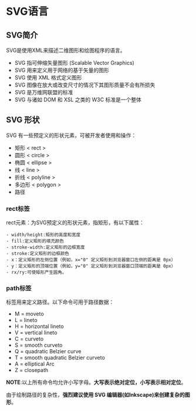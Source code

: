 # SVG语言

## SVG简介
SVG是使用XML来描述二维图形和绘图程序的语言。

- SVG 指可伸缩矢量图形 (Scalable Vector Graphics)
- SVG 用来定义用于网络的基于矢量的图形
- SVG 使用 XML 格式定义图形
- SVG 图像在放大或改变尺寸的情况下其图形质量不会有所损失
- SVG 是万维网联盟的标准
- SVG 与诸如 DOM 和 XSL 之类的 W3C 标准是一个整体


## SVG 形状
SVG 有一些预定义的形状元素，可被开发者使用和操作：

- 矩形 < rect >
- 圆形 < circle >
- 椭圆 < ellipse >
- 线 < line >
- 折线 < polyline >
- 多边形 < polygon >
- 路径 <path>

### rect标签
 rect元素：为SVG预定义的形状元素，指矩形，有以下属性：

	- width/height:矩形的高度和宽度
	- fill:定义矩形的填充颜色
	- stroke-width:定义矩形的边框宽度
	- stroke:定义矩形的边框颜色
	- x：定义矩形的左侧位置（例如，x="0" 定义矩形到浏览器窗口左侧的距离是 0px）
	- y：定义矩形的顶端位置（例如，y="0" 定义矩形到浏览器窗口顶端的距离是 0px）
	- rx/ry:可使矩形产生圆角。
	
### path标签
<path>标签用来定义路径。以下命令可用于路径数据：

- M = moveto
- L = lineto
- H = horizontal lineto
- V = vertical lineto
- C = curveto
- S = smooth curveto
- Q = quadratic Belzier curve
- T = smooth quadratic Belzier curveto
- A = elliptical Arc
- Z = closepath
	

**NOTE**:以上所有命令均允许小写字母。**大写表示绝对定位，小写表示相对定位**。

由于绘制路径的复杂性，**强烈建议使用 SVG 编辑器(如Inkscape)来创建复杂的图形**。